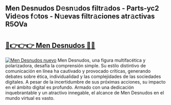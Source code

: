 ## Men Desnudos D𝚎sn𝚞dos filtr𝚊dos - Parts-yc2 Vid𝚎os f𝚘tos - N𝚞evas filtr𝚊ciones atr𝚊ctivas R5OVa

# <h2><a href="http://mb3pgxz.tromn.icu/?c=Men+Desnudos">🔗👉👉👉 Men Desnudos 🔗🔗</a></h2>

[![Men Desnudos nuevo](https://i.imgur.com/pEAQMta.gif)](http://mb3pgxz.tromn.icu/?c=Men+Desnudos)
Men Desnudos, una figura multifacética y polarizadora, desafía la comprensión simple. Su estilo distintivo de comunicación en línea ha cautivado y provocado críticas, generando debates sobre ética, individualidad y las complejidades de las sociedades digitales. A pesar de la incertidumbre de sus próximas acciones, su impacto en el ámbito digital es profundo. Armado con una dedicación inquebrantable y un atractivo innegable, el alcance de Men Desnudos en el mundo virtual es vasto.
